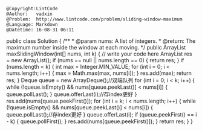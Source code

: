 ```
@Copyright:LintCode
@Author:   vadxin
@Problem:  http://www.lintcode.com/problem/sliding-window-maximum
@Language: Markdown
@Datetime: 16-08-31 06:11
```

public class Solution {
    /**
     * @param nums: A list of integers.
     * @return: The maximum number inside the window at each moving.
     */
    public ArrayList<Integer> maxSlidingWindow(int[] nums, int k) {
        // write your code here
        ArrayList<Integer> res = new ArrayList<Integer>();
        if (nums == null || nums.length == 0) {
            return res;
        }
        if (nums.length < k) {
            int max = Integer.MIN_VALUE;
            for (int i = 0; i < nums.length; i++) {
                max = Math.max(max, nums[i]);
            }
            res.add(max);
            return res;
        }
        Deque<Integer> queue = new ArrayDeque<Integer>();//双端队列
        for (int i = 0; i < k; i++) {
            while (!queue.isEmpty() && nums[queue.peekLast()] < nums[i]) {
                queue.pollLast();
            }
            queue.offerLast(i);//存index更好
        }
        res.add(nums[queue.peekFirst()]);
        for (int i = k; i < nums.length; i++) {
            while (!queue.isEmpty() && nums[queue.peekLast()] < nums[i]) {
                queue.pollLast();//存index更好
            }
            queue.offerLast(i);
            if (queue.peekFirst() == i - k) {
                queue.pollFirst();
            }
            res.add(nums[queue.peekFirst()]);
        }
        return res;
    }
}